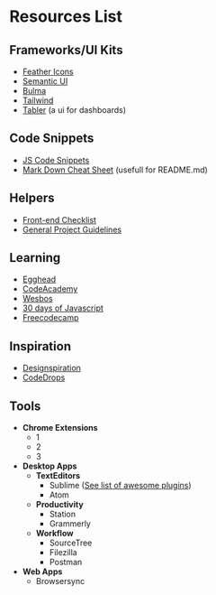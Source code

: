 # Resources List

## Frameworks/UI Kits

* [Feather Icons](https://feathericons.com/)
* [Semantic UI](https://semantic-ui.com/)
* [Bulma](https://bulma.io)
* [Tailwind](https://tailwindcss.com/)
* [Tabler](https://tabler.github.io/) \(a ui for dashboards\)

## Code Snippets

* [JS Code Snippets](https://github.com/Chalarangelo/30-seconds-of-code#array-concatenation)
* [Mark Down Cheat Sheet](https://github.com/adam-p/markdown-here/wiki/Markdown-Cheatsheet) \(usefull for README.md\)

## Helpers

* [Front-end Checklist](https://frontendchecklist.io/?ref=producthunt)
* [General Project Guidelines](https://github.com/elsewhencode/project-guidelines#readme)

## Learning

* [Egghead](https://www.egghead.io)
* [CodeAcademy](https://www.codecademy.com/)
* [Wesbos](http://wesbos.com)
* [30 days of Javascript](https://javascript30.com/)
* [Freecodecamp](https://www.freecodecamp.org/)

## Inspiration

* [Designspiration](https://www.designspiration.net/)
* [CodeDrops](https://tympanus.net/codrops/)

## Tools

* **Chrome Extensions**
  * 1
  * 2
  * 3
* **Desktop Apps**
  * **TextEditors**
    * Sublime \([See list of awesome plugins](sublime-plugins-list.md)\)
    * Atom
  * **Productivity**
    * Station
    * Grammerly
  * **Workflow**
    * SourceTree
    * Filezilla
    * Postman
* **Web Apps**
  * Browsersync


